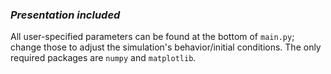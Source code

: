 ### *Presentation included*

All user-specified parameters can be found at the bottom of `main.py`; change those to adjust the simulation's behavior/initial conditions. The only required packages are `numpy` and `matplotlib`.